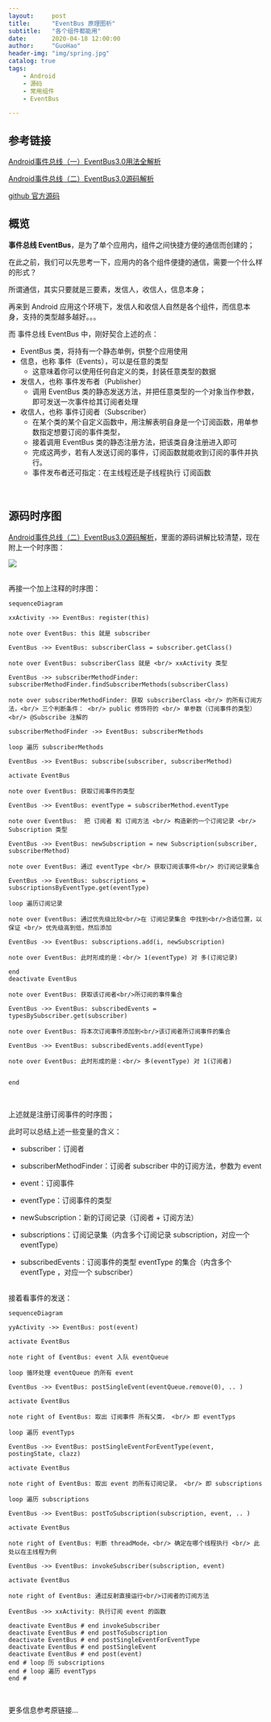 ```yaml
---
layout:     post  
title:      "EventBus 原理图析"  
subtitle:   "各个组件都能用"  
date:       2020-04-18 12:00:00  
author:     "GuoHao"  
header-img: "img/spring.jpg"  
catalog: true  
tags:  
    - Android  
    - 源码  
    - 常用组件  
    - EventBus

---
```


## 参考链接

[Android事件总线（一）EventBus3.0用法全解析](http://liuwangshu.cn/application/eventbus/1-eventbus.html)

[Android事件总线（二）EventBus3.0源码解析](http://liuwangshu.cn/application/eventbus/2-eventbus-sourcecode.html)

[github 官方源码](https://github.com/greenrobot/EventBus)


## 概览

**事件总线 EventBus**，是为了单个应用内，组件之间快捷方便的通信而创建的；

在此之前，我们可以先思考一下，应用内的各个组件便捷的通信，需要一个什么样的形式？

所谓通信，其实只要就是三要素，发信人，收信人，信息本身；

再来到 Android 应用这个环境下，发信人和收信人自然是各个组件，而信息本身，支持的类型越多越好。。。

而 事件总线 EventBus 中，刚好契合上述的点：

- EventBus 类，将持有一个静态单例，供整个应用使用
- 信息，也称 事件（Events），可以是任意的类型
    - 这意味着你可以使用任何自定义的类，封装任意类型的数据
- 发信人，也称 事件发布者（Publisher）
    - 调用 EventBus 类的静态发送方法，并把任意类型的一个对象当作参数，即可发送一次事件给其订阅者处理
- 收信人，也称 事件订阅者（Subscriber）
    - 在某个类的某个自定义函数中，用注解表明自身是一个订阅函数，用单参数指定想要订阅的事件类型，
    - 接着调用 EventBus 类的静态注册方法，把该类自身注册进入即可
    - 完成这两步，若有人发送订阅的事件，订阅函数就能收到订阅的事件并执行。
    - 事件发布者还可指定：在主线程还是子线程执行 订阅函数

<br>

## 源码时序图

[Android事件总线（二）EventBus3.0源码解析](http://liuwangshu.cn/application/eventbus/2-eventbus-sourcecode.html)，里面的源码讲解比较清楚，现在附上一个时序图：

![](/img/handler时序图1-13.png)

<br>
再接一个加上注释的时序图：

```mermaid
sequenceDiagram

xxActivity ->> EventBus: register(this)

note over EventBus: this 就是 subscriber

EventBus ->> EventBus: subscriberClass = subscriber.getClass()

note over EventBus: subscriberClass 就是 <br/> xxActivity 类型

EventBus ->> subscriberMethodFinder:  subscriberMethodFinder.findSubscriberMethods(subscriberClass)

note over subscriberMethodFinder: 获取 subscriberClass <br/> 的所有订阅方法，<br/> 三个判断条件： <br/> public 修饰符的 <br/> 单参数（订阅事件的类型） <br/> @Subscribe 注解的

subscriberMethodFinder ->> EventBus: subscriberMethods

loop 遍历 subscriberMethods

EventBus ->> EventBus: subscribe(subscriber, subscriberMethod)

activate EventBus

note over EventBus: 获取订阅事件的类型

EventBus ->> EventBus: eventType = subscriberMethod.eventType

note over EventBus:  把 订阅者 和 订阅方法 <br/> 构造新的一个订阅记录 <br/> Subscription 类型

EventBus ->> EventBus: newSubscription = new Subscription(subscriber, subscriberMethod)

note over EventBus: 通过 eventType <br/> 获取订阅该事件<br/> 的订阅记录集合

EventBus ->> EventBus: subscriptions = subscriptionsByEventType.get(eventType)

loop 遍历订阅记录

note over EventBus: 通过优先级比较<br/>在 订阅记录集合 中找到<br/>合适位置，以保证 <br/> 优先级高到低，然后添加

EventBus ->> EventBus: subscriptions.add(i, newSubscription)

note over EventBus: 此时形成的是：<br/> 1(eventType) 对 多(订阅记录)

end
deactivate EventBus

note over EventBus: 获取该订阅者<br/>所订阅的事件集合

EventBus ->> EventBus: subscribedEvents = typesBySubscriber.get(subscriber)

note over EventBus: 将本次订阅事件添加到<br/>该订阅者所订阅事件的集合

EventBus ->> EventBus: subscribedEvents.add(eventType)

note over EventBus: 此时形成的是：<br/> 多(eventType) 对 1(订阅者)


end

```

<br>

上述就是注册订阅事件的时序图；

此时可以总结上述一些变量的含义：

- subscriber：订阅者

- subscriberMethodFinder：订阅者 subscriber 中的订阅方法，参数为 event

- event：订阅事件

- eventType：订阅事件的类型

- newSubscription：新的订阅记录（订阅者 + 订阅方法）

- subscriptions：订阅记录集（内含多个订阅记录 subscription，对应一个 eventType）

- subscribedEvents：订阅事件的类型 eventType 的集合（内含多个 eventType ，对应一个 subscriber）

<br>
接着看事件的发送：

```mermaid
sequenceDiagram

yyActivity ->> EventBus: post(event)

activate EventBus

note right of EventBus: event 入队 eventQueue

loop 循环处理 eventQueue 的所有 event

EventBus ->> EventBus: postSingleEvent(eventQueue.remove(0), .. )

activate EventBus

note right of EventBus: 取出 订阅事件 所有父类， <br/> 即 eventTyps

loop 遍历 eventTyps

EventBus ->> EventBus: postSingleEventForEventType(event, postingState, clazz)

activate EventBus

note right of EventBus: 取出 event 的所有订阅记录， <br/> 即 subscriptions 

loop 遍历 subscriptions

EventBus ->> EventBus: postToSubscription(subscription, event, .. )

activate EventBus

note right of EventBus: 判断 threadMode，<br/> 确定在哪个线程执行 <br/> 此处以在主线程为例

EventBus ->> EventBus: invokeSubscriber(subscription, event)

activate EventBus

note right of EventBus: 通过反射直接运行<br/>订阅者的订阅方法

EventBus ->> xxActivity: 执行订阅 event 的函数

deactivate EventBus # end invokeSubscriber
deactivate EventBus # end postToSubscription
deactivate EventBus # end postSingleEventForEventType
deactivate EventBus # end postSingleEvent
deactivate EventBus # end post(event)
end # loop 历 subscriptions
end # loop 遍历 eventTyps
end # 
```

<br>

更多信息参考原链接...
